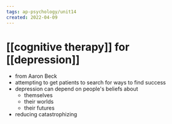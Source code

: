 ```yaml
---
tags: ap-psychology/unit14 
created: 2022-04-09
---
```


# [[cognitive therapy]] for [[depression]]

- from Aaron Beck
- attempting to get patients to search for ways to find success
- depression can depend on people's beliefs about
	- themselves
	- their worlds
	- their futures
- reducing catastrophizing 
